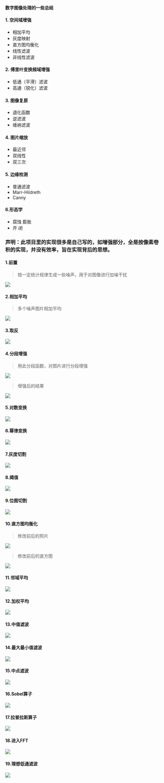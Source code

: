 #### 数字图像处理的一些总结
#### 1. 空间域增强
- 相加平均
- 灰度映射
- 直方图均衡化
- 线性滤波
- 非线性滤波

#### 2. 傅里叶变换频域增强
- 低通（平滑）滤波
- 高通（锐化）滤波

#### 3. 图像复原
- 退化函数
- 逆滤波
- 维纳滤波

#### 4. 图片缩放
- 最近邻
- 双线性
- 双三次

#### 5. 边缘检测
- 普通滤波
- Marr-Hildreth
- Canny

#### 6.形态学
- 腐蚀 膨胀
- 开 闭

### 声明：此项目里的实现很多是自己写的，如增强部分，全是按像素卷积的实现，并没有效率，旨在实现背后的思想。

#### 1.前置
> 按一定统计规律生成一些噪声，用于对图像进行加噪干扰

![](intros/noise.png)

#### 2.相加平均
> 多个噪声图片相加平均

![](intros/add_mean.png)

#### 3.取反
![](intros/gray_inverse.png)

#### 4.分段增强
> 用此分段函数，对图片进行分段增强

![](intros/intro_segment_enhance.png)

> 增强后的结果

![](intros/seg_enhance.png)

#### 5.对数变换
![](intros/log_enhance.png)

#### 6.幂律变换
![](intros/r_enhance.png)

#### 7.灰度切割
![](intros/gray_cut.png)

#### 8.阈值
![](intros/threshold.png)

#### 9.位图切割
![](intros/bitmap_cut.png)

#### 10.直方图均衡化
> 修改前后的照片

![](intros/hist_adj.png)

> 修改前后的直方图

![](intros/hist_intro.png)

#### 11.邻域平均

![](intros/filter_mean.png)

#### 12.加权平均

![](intros/filter_weight_mean.png)

#### 13.中值滤波

![](intros/filter_mid_value.png)

#### 14.最大最小值滤波

![](intros/filter_max_min.png)

#### 15.中点滤波

![](intros/filter_mid_point.png)

#### 16.Sobel算子
![](intros/filter_sobel.png)

#### 17.拉普拉斯算子

![](intros/filter_laplace.png)

#### 18.进入FFT
![](intros/fft_start.png)

#### 19.理想低通滤波

![](intros/idea_low.png)